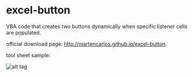 excel-button
============

VBA code that creates two buttons dynamically when specific listener cells are populated.

official download page: http://martencarlos.github.io/excel-button.

tool sheet sample:

![alt tag](https://raw.github.com/martencarlos/excel-button/master/images/tools_sheet.PNG)
